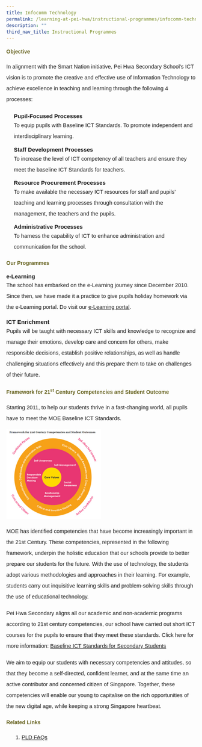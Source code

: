 ```yaml
---
title: Infocomm Technology
permalink: /learning-at-pei-hwa/instructional-programmes/infocomm-technology/
description: ""
third_nav_title: Instructional Programmes
---
```

<h4 style="color:#635f1a;font-family:sans-serif;font-weight:bold;">
Objective</h4>

<p style="font-size:14.5px; line-height:2;margin-top:15px;font-family:sans-serif;">In alignment with the Smart Nation initiative, Pei Hwa Secondary School’s ICT vision is to promote the creative and effective use of Information Technology to achieve excellence in teaching and learning through the following 4 processes:</p>

<p style="margin:5px 0 5px 20px; font-size:15px; line-height:2;font-family:sans-serif;"><strong style="font-family:sans-serif;">Pupil-Focused Processes</strong></p>
<p style="font-size:14.5px; line-height:2;margin:-10px 0 5px 20px;font-family:sans-serif;">To equip pupils with Baseline ICT Standards. To promote independent and interdisciplinary learning.</p>


<p style="margin:5px 0 5px 20px; font-size:15px; line-height:2; font-family:Open Sans;"><strong style="font-family:sans-serif;">Staff Development Processes</strong></p>
<p style="font-size:14.5px; line-height:2;margin:-10px 0 5px 20px;font-family:sans-serif;">To increase the&nbsp;level of ICT competency of all teachers and ensure they meet the baseline ICT Standards for teachers.</p>

<p style="margin:5px 0 5px 20px; font-size:15px; line-height:2;font-family:sans-serif;"><strong style="font-family:sans-serif;">Resource Procurement Processes</strong></p>
<p style="font-size:14.5px; line-height:2;margin:-10px 0 5px 20px;font-family:sans-serif;">To make available the necessary ICT resources for staff and pupils’ teaching and learning processes through consultation with the management, the teachers and the pupils.</p>

<p style="margin:5px 0 5px 20px; font-size:15px; line-height:2;font-family:sans-serif;"><strong style="font-family:sans-serif;">Administrative Processes</strong></p>
<p style="font-size:14.5px; line-height:2;margin:-10px 0 5px 20px;font-family:sans-serif;">To harness the capability of ICT to enhance administration and communication for the school.</p>


<h4 style="color:#635f1a;font-family:sans-serif;font-weight:bold;">
Our Programmes</h4>

<p style="margin-top:15px;font-size:15px;"><strong style="font-family:sans-serif;">e-Learning</strong></p>
<p style="font-size:14.5px; line-height:2;margin:-15px 0 13px 0px;font-family:sans-serif;">The school has embarked on the e-Learning journey since December 2010. Since then, we have made it a practice to give pupils holiday homework via the e-Learning portal. Do visit our&nbsp;<a href="https://vle.learning.moe.edu.sg/login" style="font-family:sans-serif;">e-Learning portal</a>.</p>

<p style="margin-top:15px;font-size:15.5px;"><strong style="font-family:sans-serif;">ICT Enrichment</strong></p>
<p style="font-size:14.5px; line-height:2;margin:-15px 0 13px 0px;font-family:sans-serif;">Pupils will be taught with necessary ICT skills and knowledge to recognize and manage their emotions, develop care and concern for others, make responsible decisions, establish positive relationships, as well as handle challenging situations effectively and this prepare them to take on challenges of their future.</p>


<h4 style="color:#635f1a;font-family:sans-serif;">
Framework for 21<sup>st</sup>&nbsp;Century Competencies and Student Outcome</h4>

<p style="font-size:14.5px; line-height:2;margin-top:15px;font-family:sans-serif;">Starting 2011, to help our students thrive in a fast-changing world, all pupils have to meet the MOE Baseline ICT Standards.</p>

<img style="width: 50%;" src="/images/frameworkICT.jpg">

<p style="2;margin-top:15px;font-size:14.5px; line-height:2;font-family:sans-serif;">MOE has identified competencies that have become increasingly important in the 21st Century. These competencies, represented in the following framework, underpin the holistic education that our schools provide to better prepare our students for the future. With the use of technology, the students adopt various methodologies and approaches in their learning. For example, students carry out inquisitive learning skills and problem-solving skills through the use of educational technology.</p>

<p style="2;margin-top:15px;font-size:14.5px; line-height:2;font-family:sans-serif;">Pei Hwa Secondary aligns all our academic and non-academic programs according to 21st century competencies, our school have carried out short ICT courses for the pupils to ensure that they meet these standards. Click here for more information:&nbsp;<a href="/programmes/ict-enrichment/" style="font-family:sans-serif;">Baseline ICT Standards for Secondary Students</a></p>

<p style="2;margin-top:15px;font-size:14.5px; line-height:2;font-family:sans-serif;">We aim to equip our students with necessary competencies and attitudes, so that they become a self-directed, confident learner, and at the same time an active contributor and concerned citizen of Singapore. Together, these competencies will enable our young to capitalise on the rich opportunities of the new digital age, while keeping a strong Singapore heartbeat.</p>


<h4 style="color:#635f1a;font-family:sans-serif;">
Related Links</h4>

<ol style="margin-top:5px;">
<li style="font-size:14.5px; line-height:2;margin-left:17px;font-family:sans-serif;"><a href="/pld-faqs/" style="font-family:sans-serif;">PLD FAQs</a></li>
</ol>